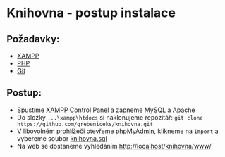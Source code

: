 Knihovna - postup instalace
=================
Požadavky:
-
- [XAMPP](https://www.apachefriends.org)
- [PHP](https://www.php.net)
- [Git](https://git-scm.com)

Postup:
-
- Spustíme [XAMPP](https://www.apachefriends.org) Control Panel a zapneme MySQL a Apache
- Do složky `...\xampp\htdocs` si naklonujeme repozitář: `git clone https://github.com/grebeniceks/knihovna.git`
- V libovolném prohlížeči otevřeme [phpMyAdmin](http://localhost/phpmyadmin/), klikneme na `Import` a vybereme soubor [knihovna.sql](knihovna.sql)
- Na web se dostaneme vyhledáním [http://localhost/knihovna/www/](http://localhost/knihovna/www/)
